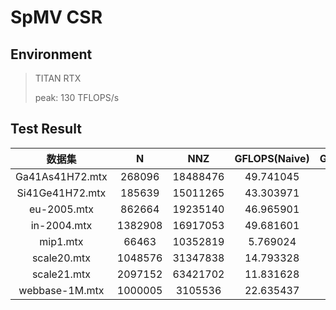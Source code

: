 # SpMV CSR
## Environment
> TITAN RTX
> 
> peak: 130 TFLOPS/s

## Test Result
|     数据集      |    N    |   NNZ    | GFLOPS(Naive) | GFLOPS(Optimized) |
| :-------------: | :-----: | :------: | :-----------: | :---------------: |
| Ga41As41H72.mtx | 268096  | 18488476 |   49.741045   |    119.624048     |
| Si41Ge41H72.mtx | 185639  | 15011265 |   43.303971   |    127.272708     |
|   eu-2005.mtx   | 862664  | 19235140 |   46.965901   |     60.822515     |
|   in-2004.mtx   | 1382908 | 16917053 |   49.681601   |     36.668439     |
|    mip1.mtx     |  66463  | 10352819 |   5.769024    |     45.879730     |
|   scale20.mtx   | 1048576 | 31347838 |   14.793328   |     50.935504     |
|   scale21.mtx   | 2097152 | 63421702 |   11.831628   |     30.359842     |
| webbase-1M.mtx  | 1000005 | 3105536  |   22.635437   |     9.304970      |

